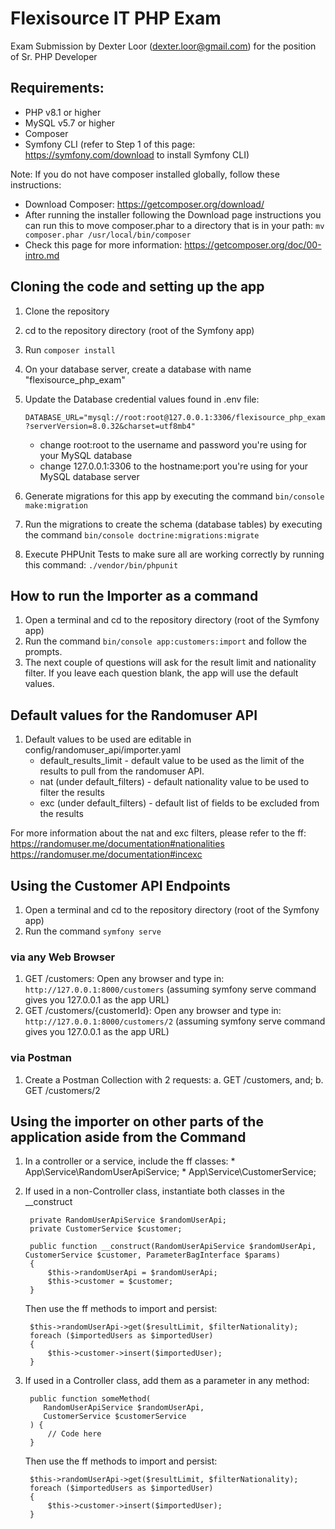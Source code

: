 # Flexisource IT PHP Exam
Exam Submission by Dexter Loor (dexter.loor@gmail.com) for the position of Sr. PHP Developer

## Requirements:
- PHP v8.1 or higher
- MySQL v5.7 or higher
- Composer
- Symfony CLI (refer to Step 1 of this page: https://symfony.com/download to install Symfony CLI)

Note: If you do not have composer installed globally, follow these instructions:

- Download Composer: https://getcomposer.org/download/
- After running the installer following the Download page instructions you can run this to move composer.phar to a directory that is in your path:
  `mv composer.phar /usr/local/bin/composer`
- Check this page for more information: https://getcomposer.org/doc/00-intro.md

## Cloning the code and setting up the app
1. Clone the repository
2. cd to the repository directory (root of the Symfony app)
3. Run `composer install`
4. On your database server, create a database with name "flexisource_php_exam"
5. Update the Database credential values found in .env file:

    `DATABASE_URL="mysql://root:root@127.0.0.1:3306/flexisource_php_exam?serverVersion=8.0.32&charset=utf8mb4"`
    * change root:root to the username and password you're using for your MySQL database
    * change 127.0.0.1:3306 to the hostname:port you're using for your MySQL database server

6. Generate migrations for this app by executing the command `bin/console make:migration`
7. Run the migrations to create the schema (database tables) by executing the command `bin/console doctrine:migrations:migrate`
8. Execute PHPUnit Tests to make sure all are working correctly by running this command: `./vendor/bin/phpunit`
    
## How to run the Importer as a command
1. Open a terminal and cd to the repository directory (root of the Symfony app)
2. Run the command `bin/console app:customers:import` and follow the prompts.
3. The next couple of questions will ask for the result limit and nationality filter. If you leave each question blank, the app will use the default values.

## Default values for the Randomuser API
1. Default values to be used are editable in config/randomuser_api/importer.yaml
   * default_results_limit - default value to be used as the limit of the results to pull from the randomuser API.
   * nat (under default_filters) - default nationality value to be used to filter the results
   * exc (under default_filters) - default list of fields to be excluded from the results

For more information about the nat and exc filters, please refer to the ff:
https://randomuser.me/documentation#nationalities
https://randomuser.me/documentation#incexc

## Using the Customer API Endpoints

1. Open a terminal and cd to the repository directory (root of the Symfony app)
2. Run the command `symfony serve`

### via any Web Browser
1. GET /customers: Open any browser and type in: `http://127.0.0.1:8000/customers` (assuming symfony serve command gives you 127.0.0.1 as the app URL)
2. GET /customers/{customerId}: Open any browser and type in: `http://127.0.0.1:8000/customers/2` (assuming symfony serve command gives you 127.0.0.1 as the app URL)

### via Postman
1. Create a Postman Collection with 2 requests:
    a. GET /customers, and;
    b. GET /customers/2

## Using the importer on other parts of the application aside from the Command
1. In a controller or a service, include the ff classes:
        * App\Service\RandomUserApiService;
        * App\Service\CustomerService;

3. If used in a non-Controller class, instantiate both classes in the __construct

        private RandomUserApiService $randomUserApi;
        private CustomerService $customer;

        public function __construct(RandomUserApiService $randomUserApi, CustomerService $customer, ParameterBagInterface $params)
        {
            $this->randomUserApi = $randomUserApi;
            $this->customer = $customer;
        }

    Then use the ff methods to import and persist:

        $this->randomUserApi->get($resultLimit, $filterNationality);
        foreach ($importedUsers as $importedUser)
        {
            $this->customer->insert($importedUser);
        }

4. If used in a Controller class, add them as a parameter in any method:

        public function someMethod(
           RandomUserApiService $randomUserApi,
           CustomerService $customerService
        ) {
            // Code here
        }

    Then use the ff methods to import and persist:

        $this->randomUserApi->get($resultLimit, $filterNationality);
        foreach ($importedUsers as $importedUser)
        {
            $this->customer->insert($importedUser);
        }
